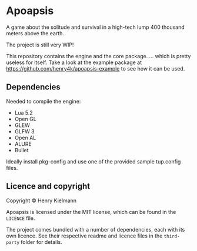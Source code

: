 Apoapsis
========

A game about the solitude and survival in a high-tech lump 400 thousand meters
above the earth.

The project is still very WIP!

This repository contains the engine and the core package.
... which is pretty useless for itself.  Take a look at the example package
at https://github.com/henry4k/apoapsis-example to see how it can be used.


## Dependencies

Needed to compile the engine:
- Lua 5.2
- Open GL
- GLEW
- GLFW 3
- Open AL
- ALURE
- Bullet

Ideally install pkg-config and use one of the provided sample
tup.config files.


## Licence and copyright

Copyright © Henry Kielmann

Apoapsis is licensed under the MIT license, which can be found in the
`LICENCE` file.

The project comes bundled with a number of dependencies, each with its own licence.
See their respective readme and licence files in the `third-party` folder
for details.
